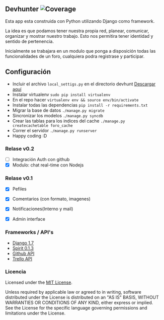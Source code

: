 

## Devhunter ![Coverage](https://img.shields.io/teamcity/coverage/bt1242.svg)


Esta app esta construida con Python utilizando Django como framework.

La idea es que podamos tener nuestra propia red, planear, comunicar, organizar y mostrar nuestro trabajo. Esto nos permitira tener identidad y sentido de pertenencia.

Inicialmente se trabajara en un modulo que ponga a disposición todas las funcionalidades de un foro, cualquiera podra registrase y participar.


## Configuración 


- Incluir el archivo `local_settigs.py` en el directorio devhunt [Descargar aquí](https://gist.github.com/uzi200/5a6fa6eebb997a709040)
-  Instalar virtualenv `sudo pip install virtualenv`
-  En el repo hacer `virtualenv env && source env/bin/activate`
-  Instalar todas las dependencias `pip install -r requirements.txt`
-  Migrar la base de datos `./manage.py migrate`
-  Sincronizar los modelos `./manage.py syncdb`
-  Crear las tablas para los indices del cache `./manage.py createcachetable foro_cache`
-  Correr el servidor `./manage.py runserver`
-  Happy coding :D 


### Relase v0.2

- [ ] Integración Auth con github
- [x] Modulo: chat real-time con Nodejs

### Relase v0.1

- [x] Pefiles
- [x] Comentarios (con formato, imagenes)
- [x] Notificaciones(Interno y mail)
- [x] Admin interface



### Frameworks / API's 

- [Django 1.7](https://github.com/django/django)
- [Spirit 0.1.3](https://github.com/nitely/Spirit/tree/master)
- [Github API](https://developer.github.com/v3/)
- [Trello API](https://trello.com/docs/)


### Licencia

Licensed under the [MIT License](http://opensource.org/licenses/MIT).

Unless required by applicable law or agreed to in writing,
software distributed under the License is distributed on an "AS IS" BASIS,
WITHOUT WARRANTIES OR CONDITIONS OF ANY KIND, either express or implied.
See the License for the specific language governing permissions and limitations under the License.
